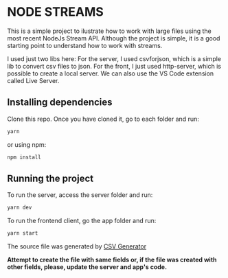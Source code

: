 # NODE STREAMS

This is a simple project to ilustrate how to work with large files using the most recent NodeJs Stream API.
Although the project is simple, it is a good starting point to understand how to work with streams.

I used just two libs here:
  For the server, I used csvforjson, which is a simple lib to convert csv files to json.
  For the front, I just used http-server, which is possible to create a local server. We can also use the VS Code extension called Live Server.

## Installing dependencies

Clone this repo. Once you have cloned it, go to each folder and run:

```bash
yarn
```

or using npm:
  
```bash
npm install
```

## Running the project

To run the server, access the server folder and run:
  
```bash
yarn dev
```

To run the frontend client, go the app folder and run:

```bash
yarn start
```

The source file was generated by [CSV Generator](https://extendsclass.com/csv-generator.html)

**Attempt to create the file with same fields or, if the file was created with other fields, please, update the server and app's code.**
